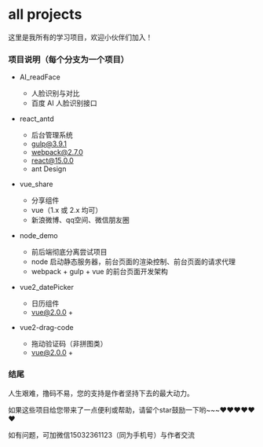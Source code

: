 # all projects

这里是我所有的学习项目，欢迎小伙伴们加入！


### 项目说明（每个分支为一个项目）
- AI_readFace
    - 人脸识别与对比
    - 百度 AI 人脸识别接口

- react_antd
	- 后台管理系统
    - gulp@3.9.1
    - webpack@2.7.0
    - react@15.0.0
    - ant Design

- vue_share
    - 分享组件
    - vue（1.x 或 2.x 均可）
    - 新浪微博、qq空间、微信朋友圈

- node_demo
    - 前后端彻底分离尝试项目
    - node 启动静态服务器，前台页面的渲染控制、前台页面的请求代理
    - webpack + gulp + vue 的前台页面开发架构

- vue2_datePicker
    - 日历组件
    - vue@2.0.0 + 

- vue2-drag-code
    - 拖动验证码（非拼图类）
    - vue@2.0.0 + 


### 结尾

人生艰难，撸码不易，您的支持是作者坚持下去的最大动力。

如果这些项目给您带来了一点便利或帮助，请留个star鼓励一下哟~~~❤️❤️❤️❤️❤️❤️

如有问题，可加微信15032361123（同为手机号）与作者交流


